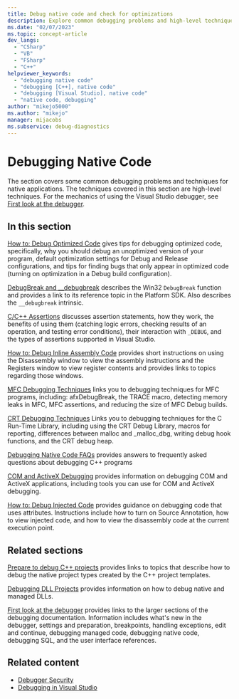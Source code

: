 ```yaml
---
title: Debug native code and check for optimizations
description: Explore common debugging problems and high-level techniques for native applications in Visual Studio, including optimizations, assertions, and assembly code.
ms.date: "02/07/2023"
ms.topic: concept-article
dev_langs:
  - "CSharp"
  - "VB"
  - "FSharp"
  - "C++"
helpviewer_keywords:
  - "debugging native code"
  - "debugging [C++], native code"
  - "debugging [Visual Studio], native code"
  - "native code, debugging"
author: "mikejo5000"
ms.author: "mikejo"
manager: mijacobs
ms.subservice: debug-diagnostics
---
```

# Debugging Native Code

The section covers some common debugging problems and techniques for native applications. The techniques covered in this section are high-level techniques. For the mechanics of using the Visual Studio debugger, see [First look at the debugger](../debugger/debugger-feature-tour.md).

## In this section

[How to: Debug Optimized Code](../debugger/how-to-debug-optimized-code.md) gives tips for debugging optimized code, specifically, why you should debug an unoptimized version of your program, default optimization settings for Debug and Release configurations, and tips for finding bugs that only appear in optimized code (turning on optimization in a Debug build configuration).

[DebugBreak and __debugbreak](../debugger/debugbreak-and-debugbreak.md) describes the Win32 `DebugBreak` function and provides a link to its reference topic in the Platform SDK. Also describes the `__debugbreak` intrinsic.

[C/C++ Assertions](../debugger/c-cpp-assertions.md) discusses assertion statements, how they work, the benefits of using them (catching logic errors, checking results of an operation, and testing error conditions), their interaction with `_DEBUG`, and the types of assertions supported in Visual Studio.

[How to: Debug Inline Assembly Code](../debugger/how-to-debug-inline-assembly-code.md) provides short instructions on using the Disassembly window to view the assembly instructions and the Registers window to view register contents and provides links to topics regarding those windows.

[MFC Debugging Techniques](../debugger/mfc-debugging-techniques.md) links you to debugging techniques for MFC programs, including: afxDebugBreak, the TRACE macro, detecting memory leaks in MFC, MFC assertions, and reducing the size of MFC Debug builds.

[CRT Debugging Techniques](/cpp/c-runtime-library/crt-debugging-techniques) Links you to debugging techniques for the C Run-Time Library, including using the CRT Debug Library, macros for reporting, differences between malloc and _malloc_dbg, writing debug hook functions, and the CRT debug heap.

[Debugging Native Code FAQs](../debugger/debugging-native-code-faqs.md) provides answers to frequently asked questions about debugging C++ programs

[COM and ActiveX Debugging](/previous-versions/visualstudio/visual-studio-2017/debugger/com-and-activex-debugging) provides information on debugging COM and ActiveX applications, including tools you can use for COM and ActiveX debugging.

[How to: Debug Injected Code](/cpp/windows/attributes/cpp-attributes-com-net#debug-injected-code.md) provides guidance on debugging code that uses attributes. Instructions include how to turn on Source Annotation, how to view injected code, and how to view the disassembly code at the current execution point.

## Related sections

[Prepare to debug C++ projects](../debugger/debugging-preparation-visual-cpp-project-types.md) provides links to topics that describe how to debug the native project types created by the C++ project templates.

[Debugging DLL Projects](../debugger/debugging-dll-projects.md) provides information on how to debug native and managed DLLs.

[First look at the debugger](../debugger/debugger-feature-tour.md) provides links to the larger sections of the debugging documentation. Information includes what's new in the debugger, settings and preparation, breakpoints, handling exceptions, edit and continue, debugging managed code, debugging native code, debugging SQL, and the user interface references.

## Related content

- [Debugger Security](../debugger/debugger-security.md)
- [Debugging in Visual Studio](../debugger/index.yml)
